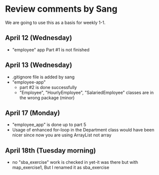 
# Review comments by Sang

We are going to use this as a basis for
weekly 1-1.

## April 12 (Wednesday)
- "employee" app Part #1 is not finished

## April 13 (Wednesday)
- .gitignore file is added by sang
- "employee-app"
    - part #2 is done successfully
    - "Employee", "HourlyEmployee", "SalariedEmployee" classes are in the wrong package (minor)

## April 17 (Monday)
- "employee_app" is done up to part 5
- Usage of enhanced for-loop in the Department
  class would have been nicer since now you
  are using ArrayList not array

## April 18th (Tuesday morning)
- no "sba_exercise" work is checked in yet-it was there but with map_exercise1, But I renamed it as sba_exercise
